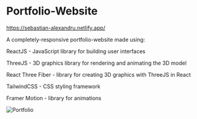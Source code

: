 # Portfolio-Website

https://sebastian-alexandru.netlify.app/

A completely-responsive portfolio-website made using:

ReactJS - JavaScript library for building user interfaces

ThreeJS - 3D graphics library for rendering and animating the 3D model

React Three Fiber - library for creating 3D graphics with ThreeJS in React

TailwindCSS - CSS styling framework

Framer Motion - library for animations

![Portfolio](https://user-images.githubusercontent.com/101641598/225036954-76dcf7de-e3fd-4e16-84b9-0d0fa540a9b5.PNG)
